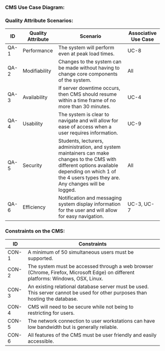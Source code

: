 ### CMS Use Case Diagram:


### Quality Attribute Scenarios:
| ID | Quality Attribute | Scenario | Associative Use Case |
| --- | --- | --- | --- |
| QA-1 | Performance | The system will perform even at peak load times. | UC-8 |
| QA-2 | Modifiability | Changes to the system can be made without having to change core components of the system. | All |
| QA-3 | Availability | If server downtime occurs, then CMS should resume within a time frame of no more than 30 minutes. | UC-4 |
| QA-4 | Usability | The system is clear to navigate and will allow for ease of access when a user requires information. | UC-9 |
| QA-5 | Security | Students, lecturers, administration, and system maintainers can make changes to the CMS with different options available depending on which 1 of the 4 users types they are. Any changes will be logged. | All |
| QA-6 | Efficiency | Notification and messaging system display information for the user and will allow for easy navigation. | UC-3, UC-7 |

### Constraints on the CMS:
| ID | Constraints |
| --- | --- |
| CON-1 | A minimum of 50 simultaneous users must be supported. |
| CON-2 | The system must be accessed through a web browser (Chrome, Firefox, Microsoft Edge) on different platforms: Windows, OSX, Linux. |
| CON-3 | An existing relational database server must be used. This server cannot be used for other purposes than hosting the database. |
| CON-4 | CMS will need to be secure while not being to restricting for users. |
| CON-5 | The network connection to user workstations can have low bandwidth but is generally reliable. |
| CON-6 | All features of the CMS must be user friendly and easily accessible. |
